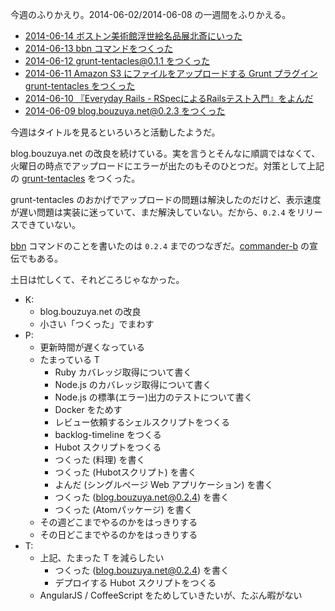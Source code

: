 今週のふりかえり。2014-06-02/2014-06-08 の一週間をふりかえる。

- [2014-06-14 ボストン美術館浮世絵名品展北斎にいった][2014-06-14]
- [2014-06-13 bbn コマンドをつくった][2014-06-13]
- [2014-06-12 grunt-tentacles@0.1.1 をつくった][2014-06-12]
- [2014-06-11 Amazon S3 にファイルをアップロードする Grunt プラグイン grunt-tentacles をつくった][2014-06-11]
- [2014-06-10 『Everyday Rails - RSpecによるRailsテスト入門』をよんだ][2014-06-10]
- [2014-06-09 blog.bouzuya.net@0.2.3 をつくった][2014-06-09]

今週はタイトルを見るといろいろと活動したようだ。

blog.bouzuya.net の改良を続けている。実を言うとそんなに順調ではなくて、火曜日の時点でアップロードにエラーが出たのもそのひとつだ。対策として上記の [grunt-tentacles][bouzuya/grunt-tentacles] をつくった。

grunt-tentacles のおかげでアップロードの問題は解決したのだけど、表示速度が遅い問題は実装に迷っていて、まだ解決していない。だから、`0.2.4` をリリースできていない。

[bbn][bouzuya/bbn] コマンドのことを書いたのは `0.2.4` までのつなぎだ。[commander-b][bouzuya/commander-b] の宣伝でもある。

土日は忙しくて、それどころじゃなかった。

- K:
  - blog.bouzuya.net の改良
  - 小さい「つくった」でまわす
- P:
  - 更新時間が遅くなっている
  - たまっている T
    - Ruby カバレッジ取得について書く
    - Node.js のカバレッジ取得について書く
    - Node.js の標準(エラー)出力のテストについて書く
    - Docker をためす
    - レビュー依頼するシェルスクリプトをつくる
    - backlog-timeline をつくる
    - Hubot スクリプトをつくる
    - つくった (料理) を書く
    - つくった (Hubotスクリプト) を書く
    - よんだ (シングルページ Web アプリケーション) を書く
    - つくった (blog.bouzuya.net@0.2.4) を書く
    - つくった (Atomパッケージ) を書く
  - その週どこまでやるのかをはっきりする
  - その日どこまでやるのかをはっきりする
- T:
  - 上記、たまった T を減らしたい
    - つくった (blog.bouzuya.net@0.2.4) を書く
    - デプロイする Hubot スクリプトをつくる
  - AngularJS / CoffeeScript をためしていきたいが、たぶん暇がない

[bouzuya/commander-b]: https://github.com/bouzuya/commander-b
[bouzuya/bbn]: https://github.com/bouzuya/bbn
[bouzuya/grunt-tentacles]: https://github.com/bouzuya/grunt-tentacles
[2014-06-14]: http://blog.bouzuya.net/2014/06/14/
[2014-06-13]: http://blog.bouzuya.net/2014/06/13/
[2014-06-12]: http://blog.bouzuya.net/2014/06/12/
[2014-06-11]: http://blog.bouzuya.net/2014/06/11/
[2014-06-10]: http://blog.bouzuya.net/2014/06/l0/
[2014-06-09]: http://blog.bouzuya.net/2014/06/09/

